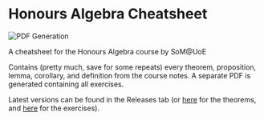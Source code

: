 # Honours Algebra Cheatsheet
![PDF Generation](https://github.com/9nine9nine9/halg-cheatsheet/actions/workflows/blank.yml/badge.svg)

A cheatsheet for the Honours Algebra course by SoM@UoE

Contains (pretty much, save for some repeats) every theorem, proposition, lemma, corollary, and definition from the course notes. A separate PDF is generated containing all exercises.

Latest versions can be found in the Releases tab (or [here](https://github.com/9nine9nine9/halg-cheatsheet/releases/download/latest/main.pdf) for the theorems, and [here](https://github.com/9nine9nine9/halg-cheatsheet/releases/download/latest/exercises.pdf) for the exercises).
